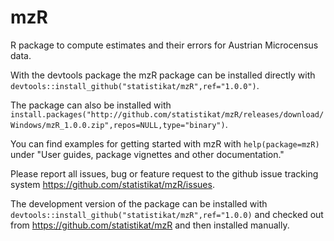 # mzR
R package to compute estimates and their errors for Austrian Microcensus data.

With the devtools package the mzR package can be installed directly with `devtools::install_github("statistikat/mzR",ref="1.0.0")`.

The package can also be installed with
`install.packages("http://github.com/statistikat/mzR/releases/download/Windows/mzR_1.0.0.zip",repos=NULL,type="binary")`.

You can find examples for getting started with mzR with `help(package=mzR)` under "User guides, package vignettes and other documentation."

Please report all issues, bug or feature request to the github issue tracking system https://github.com/statistikat/mzR/issues.

The development version of the package can be installed with `devtools::install_github("statistikat/mzR",ref="1.0.0)` and checked out from https://github.com/statistikat/mzR and then installed manually.

